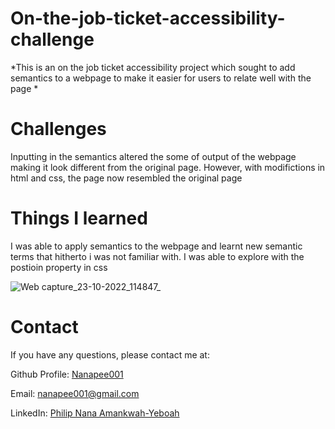 # On-the-job-ticket-accessibility-challenge

*This is an on the job ticket accessibility project which sought to add semantics to a webpage to make it easier for users to relate well with the page *

# Challenges 
Inputting in the semantics altered the some of output of the webpage making it look different from the original page. However, with modifictions in html and css, the page now resembled the original page
 
 
# Things I learned
I was able to apply semantics to the webpage and learnt new semantic terms that hitherto i was not familiar with. I was able to explore with the postioin property in css


 ![Web capture_23-10-2022_114847_](https://user-images.githubusercontent.com/89780740/197387974-f3513672-bbff-4e36-96dd-1188ac11360d.jpeg)

# Contact

If you have any questions, please contact me at: 
 
  Github Profile: [Nanapee001](https://github.com/NANAPEE001 )  

  Email:  nanapee001@gmail.com

  LinkedIn: [Philip Nana Amankwah-Yeboah](https://gh.linkedin.com/in/philip-nana-amankwah-yeboah )
